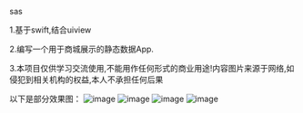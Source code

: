 sas

1.基于swift,结合uiview

2.编写一个用于商城展示的静态数据App.

3.本项目仅供学习交流使用,不能用作任何形式的商业用途!内容图片来源于网络,如侵犯到相关机构的权益,本人不承担任何后果

以下是部分效果图：
![image](https://github.com/17369644/sas/raw/master/sas/viewimage/4.jpg)
![image](https://github.com/17369644/sas/raw/master/sas/viewimage/2.jpg)
![image](https://github.com/17369644/sas/raw/master/sas/viewimage/1.jpg)
![image](https://github.com/17369644/sas/raw/master/sas/viewimage/3.jpg)

